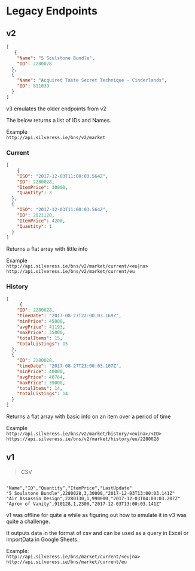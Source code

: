 # Legacy Endpoints

## v2

```json
[
   {
    "Name": "5 Soulstone Bundle",
    "ID": 2280028
  },
  {
    "Name": "Acquired Taste Secret Technique - Cinderlands",
    "ID": 811039
  }
]
```

v3 emulates the older endpoints from v2


The below returns a list of IDs and Names.

Example  
`http://api.silveress.ie/bns/v2/market`

### Current

```json
[
    {
    "ISO": "2017-12-03T11:00:03.564Z",
    "ID": 2280028,
    "ItemPrice": 30000,
    "Quantity": 3
  },
  {
    "ISO": "2017-12-03T11:00:03.564Z",
    "ID": 2021120,
    "ItemPrice": 4200,
    "Quantity": 1
  }
]
```

Returns a flat array with little info

Example  
`http://api.silveress.ie/bns/v2/market/current/<eu|na>`  
`http://api.silveress.ie/bns/v2/market/current/eu`


### History


```json
[
     {
    "ID": 2280028,
    "timeDate": "2017-08-27T22:00:03.169Z",
    "minPrice": 45000,
    "avgPrice": 41193,
    "maxPrice": 35000,
    "totalItems": 15,
    "totalListings": 15
  },
  {
    "ID": 2280028,
    "timeDate": "2017-08-27T23:00:03.107Z",
    "minPrice": 40000,
    "avgPrice": 40764,
    "maxPrice": 39000,
    "totalItems": 14,
    "totalListings": 14
  }
]
```

Returns a flat array with basic info on an item over a period of time

Example  
`http://api.silveress.ie/bns/v2/market/history/<eu|na>/<ID>`  
`https://api.silveress.ie/bns/v2/market/history/eu/2280028`


## v1

> CSV


```csv

"Name","ID","Quantity","ItemPrice","LastUpdate"
"5 Soulstone Bundle",2280028,3,30000,"2017-12-03T13:00:03.141Z"
"Air Assassin Design",2280130,1,990000,"2017-12-03T04:00:03.207Z"
"Apron of Vanity",910128,1,2300,"2017-12-03T13:00:03.141Z"

```

v1 was offline for quite a  while as figuring out how to emulate it in v3 was quite a challenge.

It outputs data in the format of csv and can be used as a query in Excel or importData in Google Sheets.

Example:  
`http://api.silveress.ie/bns/market/current/<eu|na>`  
`http://api.silveress.ie/bns/market/current/eu`  

